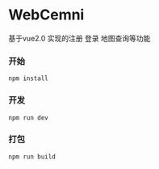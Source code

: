 # WebCemni
基于vue2.0 实现的注册 登录 地图查询等功能

### 开始
`npm install` 

### 开发
`npm run dev`

### 打包
`npm run build`
